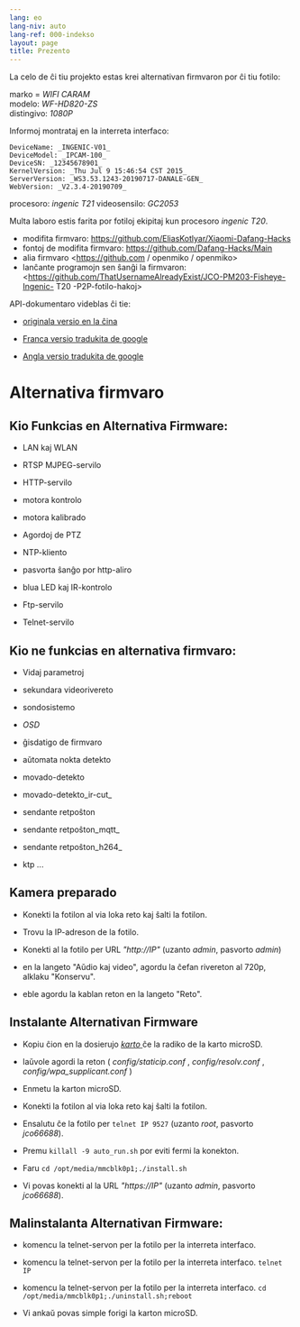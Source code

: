 ```yaml
---
lang: eo
lang-niv: auto
lang-ref: 000-indekso
layout: page
title: Prezento
---
```


La celo de ĉi tiu projekto estas krei alternativan firmvaron por ĉi tiu fotilo:

marko = _WIFI CARAM_  
modelo: _WF-HD820-ZS_  
distingivo: _1080P_

Informoj montrataj en la interreta interfaco:
```
DeviceName: _INGENIC-V01_
DeviceModel: _IPCAM-100_
DeviceSN: _12345678901_
KernelVersion: _Thu Jul 9 15:46:54 CST 2015_
ServerVersion: _WS3.53.1243-20190717-DANALE-GEN_
WebVersion: _V2.3.4-20190709_
```

procesoro: _ingenic T21_
videosensilo: _GC2053_

Multa laboro estis farita por fotiloj ekipitaj kun procesoro _ingenic T20_.
* modifita firmvaro: <https://github.com/EliasKotlyar/Xiaomi-Dafang-Hacks>
* fontoj de modifita firmvaro: <https://github.com/Dafang-Hacks/Main>
* alia firmvaro <https://github.com / openmiko / openmiko>
* lanĉante programojn sen ŝanĝi la firmvaron: <https://github.com/ThatUsernameAlreadyExist/JCO-PM203-Fisheye-Ingenic- T20 -P2P-fotilo-hakoj>

API-dokumentaro videblas ĉi tie:  
* [originala versio en la ĉina](../zh/includes.zh/html/)

* [Franca versio tradukita de google](../fr/includes.fr/html/)

* [Angla versio tradukita de google](../en/includes.en/html/)


# Alternativa firmvaro

## Kio Funkcias en Alternativa Firmware:

* LAN kaj WLAN

* RTSP MJPEG-servilo

* HTTP-servilo

* motora kontrolo

* motora kalibrado

* Agordoj de PTZ

* NTP-kliento

* pasvorta ŝanĝo por http-aliro

* blua LED kaj IR-kontrolo

* Ftp-servilo

* Telnet-servilo


## Kio ne funkcias en alternativa firmvaro:

* Vidaj parametroj

* sekundara videorivereto

* sondosistemo

* _OSD_

* ĝisdatigo de firmvaro

* aŭtomata nokta detekto

* movado-detekto

* movado-detekto_ir-cut_

* sendante retpoŝton

* sendante retpoŝton_mqtt_

* sendante retpoŝton_h264_

* ktp ...


## Kamera preparado

* Konekti la fotilon al via loka reto kaj ŝalti la fotilon.

* Trovu la IP-adreson de la fotilo.

* Konekti al la fotilo per URL _"http://IP"_ (uzanto _admin_, pasvorto _admin_)

* en la langeto "Aŭdio kaj video", agordu la ĉefan rivereton al 720p, alklaku "Konservu".

* eble agordu la kablan reton en la langeto "Reto".


## Instalante Alternativan Firmware

* Kopiu ĉion en la dosierujo [ _karto_ ](https://github.com/jmichault/ipcam-100/tree/master/karto) ĉe la radiko de la karto microSD.

* laŭvole agordi la reton ( _config/staticip.conf_ , _config/resolv.conf_ , _config/wpa_supplicant.conf_ )

* Enmetu la karton microSD.

* Konekti la fotilon al via loka reto kaj ŝalti la fotilon.

* Ensalutu ĉe la fotilo per `telnet IP 9527` (uzanto _root_, pasvorto _jco66688_).

* Premu `killall -9 auto_run.sh` por eviti fermi la konekton.

* Faru `cd /opt/media/mmcblk0p1;./install.sh`

* Vi povas konekti al la URL _"https://IP"_ (uzanto _admin_, pasvorto _jco66688_).


## Malinstalanta Alternativan Firmware:

* komencu la telnet-servon per la fotilo per la interreta interfaco.

* komencu la telnet-servon per la fotilo per la interreta interfaco. `telnet IP` 

* komencu la telnet-servon per la fotilo per la interreta interfaco. `cd /opt/media/mmcblk0p1;./uninstall.sh;reboot`


* Vi ankaŭ povas simple forigi la karton microSD.

